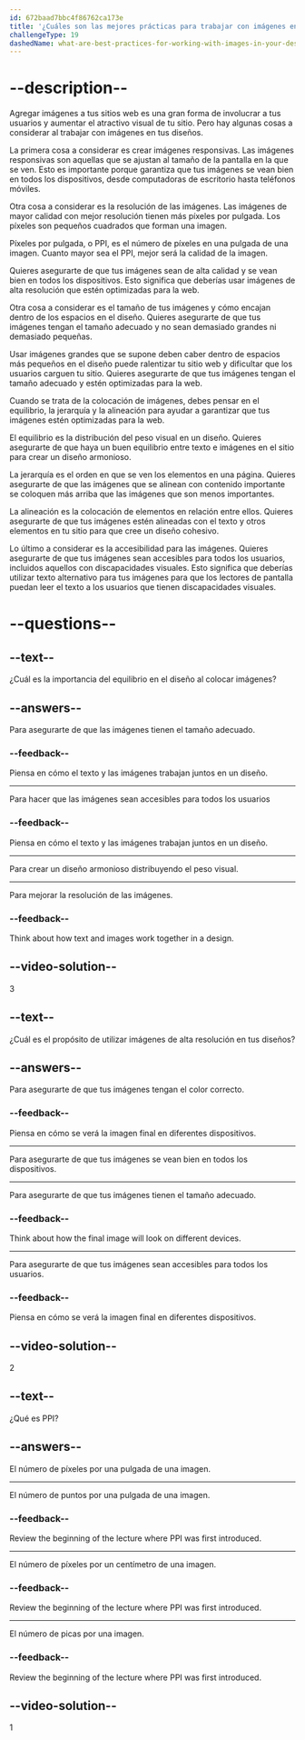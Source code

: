 ```yaml
---
id: 672baad7bbc4f86762ca173e
title: '¿Cuáles son las mejores prácticas para trabajar con imágenes en tus diseños?'
challengeType: 19
dashedName: what-are-best-practices-for-working-with-images-in-your-designs
---
```


# --description--

Agregar imágenes a tus sitios web es una gran forma de involucrar a tus usuarios y aumentar el atractivo visual de tu sitio. Pero hay algunas cosas a considerar al trabajar con imágenes en tus diseños.

La primera cosa a considerar es crear imágenes responsivas. Las imágenes responsivas son aquellas que se ajustan al tamaño de la pantalla en la que se ven. Esto es importante porque garantiza que tus imágenes se vean bien en todos los dispositivos, desde computadoras de escritorio hasta teléfonos móviles.

Otra cosa a considerar es la resolución de las imágenes. Las imágenes de mayor calidad con mejor resolución tienen más píxeles por pulgada. Los píxeles son pequeños cuadrados que forman una imagen.

Píxeles por pulgada, o PPI, es el número de píxeles en una pulgada de una imagen. Cuanto mayor sea el PPI, mejor será la calidad de la imagen.

Quieres asegurarte de que tus imágenes sean de alta calidad y se vean bien en todos los dispositivos. Esto significa que deberías usar imágenes de alta resolución que estén optimizadas para la web.

Otra cosa a considerar es el tamaño de tus imágenes y cómo encajan dentro de los espacios en el diseño. Quieres asegurarte de que tus imágenes tengan el tamaño adecuado y no sean demasiado grandes ni demasiado pequeñas.

Usar imágenes grandes que se supone deben caber dentro de espacios más pequeños en el diseño puede ralentizar tu sitio web y dificultar que los usuarios carguen tu sitio. Quieres asegurarte de que tus imágenes tengan el tamaño adecuado y estén optimizadas para la web.

Cuando se trata de la colocación de imágenes, debes pensar en el equilibrio, la jerarquía y la alineación para ayudar a garantizar que tus imágenes estén optimizadas para la web.

El equilibrio es la distribución del peso visual en un diseño. Quieres asegurarte de que haya un buen equilibrio entre texto e imágenes en el sitio para crear un diseño armonioso.

La jerarquía es el orden en que se ven los elementos en una página. Quieres asegurarte de que las imágenes que se alinean con contenido importante se coloquen más arriba que las imágenes que son menos importantes.

La alineación es la colocación de elementos en relación entre ellos. Quieres asegurarte de que tus imágenes estén alineadas con el texto y otros elementos en tu sitio para que cree un diseño cohesivo.

Lo último a considerar es la accesibilidad para las imágenes. Quieres asegurarte de que tus imágenes sean accesibles para todos los usuarios, incluidos aquellos con discapacidades visuales. Esto significa que deberías utilizar texto alternativo para tus imágenes para que los lectores de pantalla puedan leer el texto a los usuarios que tienen discapacidades visuales.

# --questions--

## --text--

¿Cuál es la importancia del equilibrio en el diseño al colocar imágenes?

## --answers--

Para asegurarte de que las imágenes tienen el tamaño adecuado.

### --feedback--

Piensa en cómo el texto y las imágenes trabajan juntos en un diseño.

---

Para hacer que las imágenes sean accesibles para todos los usuarios

### --feedback--

Piensa en cómo el texto y las imágenes trabajan juntos en un diseño.

---

Para crear un diseño armonioso distribuyendo el peso visual.

---

Para mejorar la resolución de las imágenes.

### --feedback--

Think about how text and images work together in a design.

## --video-solution--

3

## --text--

¿Cuál es el propósito de utilizar imágenes de alta resolución en tus diseños?

## --answers--

Para asegurarte de que tus imágenes tengan el color correcto.

### --feedback--

Piensa en cómo se verá la imagen final en diferentes dispositivos.

---

Para asegurarte de que tus imágenes se vean bien en todos los dispositivos.

---

Para asegurarte de que tus imágenes tienen el tamaño adecuado.

### --feedback--

Think about how the final image will look on different devices.

---

Para asegurarte de que tus imágenes sean accesibles para todos los usuarios.

### --feedback--

Piensa en cómo se verá la imagen final en diferentes dispositivos.

## --video-solution--

2

## --text--

¿Qué es PPI?

## --answers--

El número de píxeles por una pulgada de una imagen.

---

El número de puntos por una pulgada de una imagen.

### --feedback--

Review the beginning of the lecture where PPI was first introduced.

---

El número de píxeles por un centímetro de una imagen.

### --feedback--

Review the beginning of the lecture where PPI was first introduced.

---

El número de picas por una imagen.

### --feedback--

Review the beginning of the lecture where PPI was first introduced.

## --video-solution--

1
